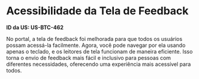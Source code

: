 # Acessibilidade da Tela de Feedback

**ID da US: US-BTC-462**

No portal, a tela de feedback foi melhorada para que todos os usuários possam acessá-la facilmente. Agora, você pode navegar por ela usando apenas o teclado, e os leitores de tela funcionam de maneira eficiente. Isso torna o envio de feedback mais fácil e inclusivo para pessoas com diferentes necessidades, oferecendo uma experiência mais acessível para todos.